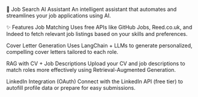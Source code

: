 🧠 Job Search AI Assistant
An intelligent assistant that automates and streamlines your job applications using AI.

✨ Features
Job Matching
Uses free APIs like GitHub Jobs, Reed.co.uk, and Indeed to fetch relevant job listings based on your skills and preferences.

Cover Letter Generation
Uses LangChain + LLMs to generate personalized, compelling cover letters tailored to each role.

RAG with CV + Job Descriptions
Upload your CV and job descriptions to match roles more effectively using Retrieval-Augmented Generation.

LinkedIn Integration (OAuth)
Connect with the LinkedIn API (free tier) to autofill profile data or prepare for easy submissions.

